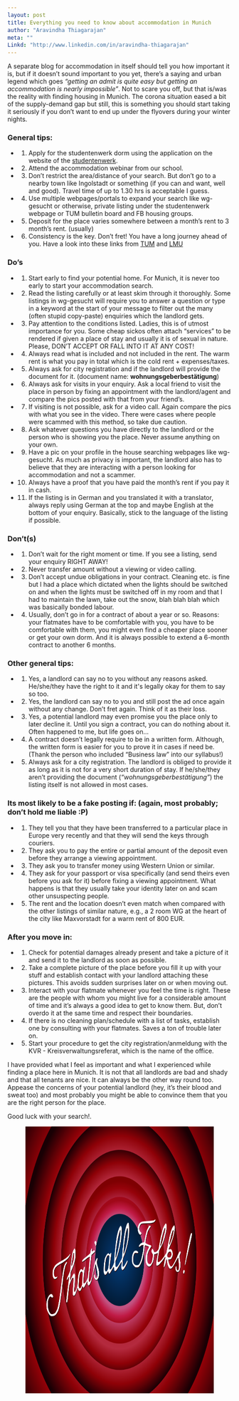 ```yaml
---
layout: post
title: Everything you need to know about accommodation in Munich
author: "Aravindha Thiagarajan"
meta: ""
Linkd: "http://www.linkedin.com/in/aravindha-thiagarajan"
---
```


A separate blog for accommodation in itself should tell you how important it is, but if it doesn’t sound important to you yet, there’s a saying and urban legend which goes *“getting an admit is quite easy but getting an accommodation is nearly impossible”*. Not to scare you off, but that is/was the reality with finding housing in Munich. The corona situation eased a bit of the supply-demand gap but still, this is something you should start taking it seriously if you don’t want to end up under the flyovers during your winter nights.


### General tips:

- 1) Apply for the studentenwerk dorm using the application on the website of the [studentenwerk](https://www.studentenwerk-muenchen.de/en/student-accommodation/).

- 2) Attend the accommodation webinar from our school.

- 3) Don’t restrict the area/distance of your search. But don’t go to a nearby town like Ingolstadt or something (if you can and want, well and good). Travel time of up to 1.30 hrs is acceptable I guess.

- 4) Use multiple webpages/portals to expand your search like wg-gesucht or otherwise, private listing under the studentenwerk webpage or TUM bulletin board and FB housing groups.

- 5) Deposit for the place varies somewhere between a month’s rent to 3 month’s rent. (usually)

- 6) Consistency is the key. Don’t fret! You have a long journey ahead of you. Have a look into these links from [TUM](https://www.tum.de/en/university-life/accommodations/) and [LMU](https://www.en.uni-muenchen.de/students/exchange/incomings/austausch_engl/living/accommodation/private_market/index.html)



### Do’s

- 1) Start early to find your potential home. For Munich, it is never too early to start your accommodation search.

- 2) Read the listing carefully or at least skim through it thoroughly. Some listings in wg-gesucht will require you to answer a question or type in a keyword at the start of your message to filter out the many (often stupid copy-paste) enquiries which the landlord gets.

- 3) Pay attention to the conditions listed. Ladies, this is of utmost importance for you. Some cheap sickos often attach “services” to be rendered if given a place of stay and usually it is of sexual in nature. Please, DON’T ACCEPT OR FALL INTO IT AT ANY COST!

- 4) Always read what is included and not included in the rent. The warm rent is what you pay in total which is the cold rent + expenses/taxes.

- 5) Always ask for city registration and if the landlord will provide the document for it. (document name: **wohnungsgeberbestätigung**)

- 6) Always ask for visits in your enquiry. Ask a local friend to visit the place in person by fixing an appointment with the landlord/agent and compare the pics posted with that from your friend’s.

- 7) If visiting is not possible, ask for a video call. Again compare the pics with what you see in the video. There were cases where people were scammed with this method, so take due caution.

- 8) Ask whatever questions you have directly to the landlord or the person who is showing you the place. Never assume anything on your own.

- 9) Have a pic on your profile in the house searching webpages like wg-gesucht. As much as privacy is important, the landlord also has to believe that they are interacting with a person looking for accommodation and not a scammer.

- 10) Always have a proof that you have paid the month’s rent if you pay it in cash.

- 11) If the listing is in German and you translated it with a translator, always reply using German at the top and maybe English at the bottom of your enquiry. Basically, stick to the language of the listing if possible.


### Don’t(s)

- 1) Don’t wait for the right moment or time. If you see a listing, send your enquiry RIGHT AWAY!

- 2) Never transfer amount without a viewing or video calling.

- 3) Don’t accept undue obligations in your contract. Cleaning etc. is fine but I had a place which dictated when the lights should be switched on and when the lights must be switched off in my room and that I had to maintain the lawn, take out the snow, blah blah blah which was basically bonded labour. 

- 4) Usually, don’t go in for a contract of about a year or so. Reasons: your flatmates have to be comfortable with you, you have to be comfortable with them, you might even find a cheaper place sooner or get your own dorm. And it is always possible to extend a 6-month contract to another 6 months.


### Other general tips:

- 1) Yes, a landlord can say no to you without any reasons asked. He/she/they have the right to it and it's legally okay for them to say so too.

- 2) Yes, the landlord can say no to you and still post the ad once again without any change. Don’t fret again. Think of it as their loss.

- 3) Yes, a potential landlord may even promise you the place only to later decline it. Until you sign a contract, you can do nothing about it. Often happened to me, but life goes on...

- 4) A contract doesn’t legally require to be in a written form. Although, the written form is easier for you to prove it in cases if need be. (Thank the person who included “Business law” into our syllabus!) 

- 5) Always ask for a city registration. The landlord is obliged to provide it as long as it is not for a very short duration of stay. If he/she/they aren’t providing the document (*“wohnungsgeberbestätigung”*) the listing itself is not allowed in most cases.


### Its most likely to be a fake posting if: (again, most probably; don’t hold me liable :P)

- 1) They tell you that they have been transferred to a particular place in Europe very recently and that they will send the keys through couriers.

- 2) They ask you to pay the entire or partial amount of the deposit even before they arrange a viewing appointment.

- 3) They ask you to transfer money using Western Union or similar.

- 4) They ask for your passport or visa specifically (and send theirs even before you ask for it) before fixing a viewing appointment. What happens is that they usually take your identity later on and scam other unsuspecting people.

- 5) The rent and the location doesn’t even match when compared with the other listings of similar nature, e.g., a 2 room WG at the heart of the city like Maxvorstadt for a warm rent of 800 EUR.


### After you move in:

- 1) Check for potential damages already present and take a picture of it and send it to the landlord as soon as possible.

- 2) Take a complete picture of the place before you fill it up with your stuff and establish contact with your landlord attaching these pictures. This avoids sudden surprises later on or when moving out.

- 3) Interact with your flatmate whenever you feel the time is right. These are the people with whom you might live for a considerable amount of time and it’s always a good idea to get to know them. But, don’t overdo it at the same time and respect their boundaries.

- 4) If there is no cleaning plan/schedule with a list of tasks, establish one by consulting with your flatmates. Saves a ton of trouble later on.

- 5) Start your procedure to get the city registration/anmeldung with the KVR - Kreisverwaltungsreferat, which is the name of the office.


I have provided what I feel as important and what I experienced while finding a place here in Munich. It is not that all landlords are bad and shady and that all tenants are nice. It can always be the other way round too. Appease the concerns of your potential landlord (hey, it’s their blood and sweat too) and most probably you might be able to convince them that you are the right person for the place. 

Good luck with your search!.

<figure align="center">
<img src="/img/blog_img/Thats_all_folks.png" width="500" height="600" alt="endofdoc">
</figure>